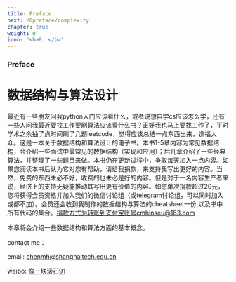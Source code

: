 ```yaml
---
title: Preface
next: /0preface/complexity
chapter: true
weight: 0
icon: "<b>0. </b>"
---
```


### Preface

# 数据结构与算法设计

最近有一些朋友问我python入门应该看什么，或者说想自学cs应该怎么学，还有一些人问我最近要找工作要刷算法应该看什么书？正好我也马上要找工作了，平时学术之余抽了点时间刷了几题leetcode，觉得应该总结一点东西出来，造福大众。这是一本关于数据结构和算法设计的电子书。本书1-5章内容为常见数据结构，会介绍一些面试中最常见的数据结构（实现和应用）；后几章介绍了一些经典算法，并整理了一些题目来做。本书仍在更新过程中，争取每天加入一点内容。如果您阅读本书后认为它对您有帮助，请给我捐款，来支持我写出更好的内容。当然，免费的东西未必不好，收费的也未必是好的内容。但是对于一名内容生产者来说，经济上的支持无疑能推动其写出更有价值的内容。如您单次捐款超过20元，您将获得会员资格并加入我们的微信讨论组（或telegram讨论组，可以同时加入或都不加）。会员还会收到我制作的数据结构与算法的cheatsheet一份,以及书中所有代码的集合。捐款方式为转账到支付宝账号cmhinseu@163.com

本章将会介绍一些数据结构和算法方面的基本概念。


contact me：

email: chenmh@shanghaitech.edu.cn

weibo: [像一块滚石91](http://weibo.com/chenminhua91)
